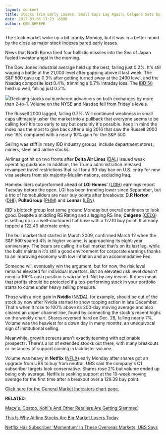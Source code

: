 ```yaml
---
layout: content
title: Stocks Trim Early Losses; Small Caps Lag Again; Celgene Sets Up
date: 2017-03-06 17:23 -0800
author: KEN SHREVE
---
```









The stock market woke up a bit cranky Monday, but it was in a better mood by the close as major stock indexes pared early losses.


News that North Korea fired four ballistic missiles into the Sea of Japan fueled investor angst in the morning.


The Dow Jones industrial average held up the best, falling just 0.2%. It's still waging a battle at the 21,000 level after gapping above it last week. The S&P 500 gave up 0.3% after getting turned away at the 2400 level, and the Nasdaq composite lost 0.4%, trimming a 0.7% intraday loss. The [IBD 50](https://www.investors.com/stock-lists/ibd-50/ibd-50-performance/) held up well, falling just 0.2%.


![](https://www.investors.com/wp-content/uploads/2017/03/MP4-3_030617-176x300.png)Declining stocks outnumbered advancers on both exchanges by more than 2-to-1. Volume on the NYSE and Nasdaq fell from Friday's levels.


The Russell 2000 lagged, falling 0.7%. Will continued weakness in small caps ultimately usher the market into a pullback that everyone seems to be calling for? It's too early to say but certainly it's possible. Keep in mind the index has the most to give back after a big 2016 that saw the Russell 2000 rise 19% compared with a nearly 10% gain for the S&P 500.


Selling was stiff in many IBD industry groups, include department stores, miners, steel and airline stocks.


Airlines got hit on two fronts after **Delta Air Lines** ([DAL](https://research.investors.com/quote.aspx?symbol=DAL)) issued weak operating guidance. In addition, the Trump administration released revamped travel restrictions that call for a 90-day ban on U.S. entry for new visa seekers from six majority-Muslim nations, excluding Iraq.


Homebuilders outperformed ahead of **LGI Homes**' ([LGIH](https://research.investors.com/quote.aspx?symbol=LGIH)) earnings report Tuesday before the open. LGI has been trending lower since September, but a trio of homebuilders are near buy points after breakouts: **D.R Horton** ([DHI](https://research.investors.com/quote.aspx?symbol=DHI)), **PulteGroup** ([PHM](https://research.investors.com/quote.aspx?symbol=PHM)) and **Lennar** ([LEN](https://research.investors.com/quote.aspx?symbol=LEN)).


IBD's biotech group lost some ground Monday but overall continues to look good. Despite a middling RS Rating and a lagging RS line, **Celgene** ([CELG](https://research.investors.com/quote.aspx?symbol=CELG)) is setting up in a well-contoured flat base with a 127.10 buy point. It already topped a 122.49 alternate entry. 


The bull market that started in March 2009, confirmed March 12 when the S&P 500 soared 4% in higher volume, is approaching its eight-year anniversary. The bears are calling it a bull market that's on its last leg, while the bulls maintain it's still a good environment for corporate earnings thanks to an improving economy with low inflation and an accommodative Fed.


Someone will eventually win the argument, but for now, the risk level remains elevated for individual investors. But an elevated risk level doesn't mean a 100% cash position is warranted. Not by any means. It does mean that profits should be protected if a top-performing stock in your portfolio starts to come under heavy selling pressure.


Those with a nice gain in **Nvidia** ([NVDA](https://research.investors.com/quote.aspx?symbol=NVDA)), for example, should be out of the stock by now after Nvidia started to show topping action in late December. That's when it rose to 100% above its 200-day moving average and also cleared an upper channel line, found by connecting the stock's recent highs on the weekly chart. Shares reversed hard on Dec. 28, falling nearly 7%. Volume was the heaviest for a down day in many months, an unequivocal sign of institutional selling.


Meanwhile, growth screens aren't exactly teeming with actionable prospects. There's a lot of extended stocks out there, with many breakouts or instances of support coming in lackluster volume.


Volume was heavy in **Netflix** ([NFLX](https://research.investors.com/quote.aspx?symbol=NFLX)) early Monday after shares got an upgrade from UBS to buy from neutral. UBS said the company's Q1 subscriber targets look conservative. Shares rose 2% but volume ended up being only average. Netflix is seeking support at the 10-week moving average for the first time after a breakout over a 129.39 buy point.


[Click here for the General Market Indicators chart page.](https://www.investors.com/wp-content/uploads/2017/03/IBD0603152702GMI.pdf)


**RELATED**:


[Macy's, Costco, Kohl's And Other Retailers Are Getting Slammed](https://www.investors.com/news/why-costco-macys-kohls-and-other-retailers-are-getting-slammed/)


[This Is Why Airline Stocks Are Big Market Losers Today](https://www.investors.com/news/airlines-sink-on-weak-delta-forecast-trump-travel-ban-impact/)


[Netflix Has Subscriber 'Momentum' In These Overseas Markets, UBS Says](https://www.investors.com/news/technology/click/netflix-q1-subscriber-targets-look-conservative-ubs-says/)




